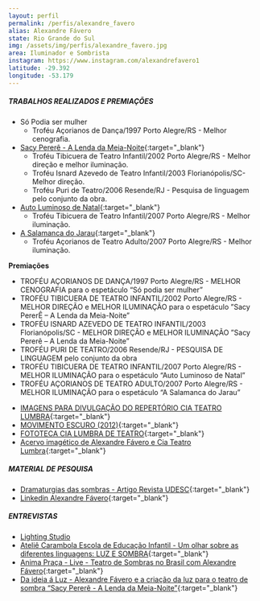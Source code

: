 ```yaml
---
layout: perfil
permalink: /perfis/alexandre_favero
alias: Alexandre Fávero
state: Rio Grande do Sul
img: /assets/img/perfis/alexandre_favero.jpg
area: Iluminador e Sombrista
instagram: https://www.instagram.com/alexandrefavero1
latitude: -29.392
longitude: -53.179
---
```


##### **TRABALHOS REALIZADOS E PREMIAÇÕES**

* Só Podia ser mulher
  - Troféu Açorianos de Dança/1997 Porto Alegre/RS - Melhor cenografia.
* [Sacy Pererê - A Lenda da Meia-Noite](http://www.clubedasombra.com.br/sacy/index.html){:target="_blank"}
  - Troféu Tibicuera de Teatro Infantil/2002 Porto Alegre/RS - Melhor direção e melhor iluminação.
  - Troféu Isnard Azevedo de Teatro Infantil/2003 Florianópolis/SC- Melhor direção.
  - Troféu Puri de Teatro/2006 Resende/RJ - Pesquisa de linguagem pelo conjunto da obra.
* [Auto Luminoso de Natal](http://www.clubedasombra.com.br/auto_luminoso/index.htm){:target="_blank"}
  - Troféu Tibicuera de Teatro Infantil/2007 Porto Alegre/RS - Melhor iluminação.
* [A Salamanca do Jarau](http://www.clubedasombra.com.br/salamanca/index.htm){:target="_blank"}
  - Troféu Açorianos de Teatro Adulto/2007 Porto Alegre/RS - Melhor iluminação.

**Premiações**

- TROFÉU AÇORIANOS DE DANÇA/1997 Porto Alegre/RS - MELHOR CENOGRAFIA para o espetáculo “Só podia ser mulher”
- TROFÉU TIBICUERA DE TEATRO INFANTIL/2002 Porto Alegre/RS - MELHOR DIREÇÃO e MELHOR ILUMINAÇÃO para o espetáculo ”Sacy PererÊ – A Lenda da Meia-Noite”
- TROFÉU ISNARD AZEVEDO DE TEATRO INFANTIL/2003 Florianópolis/SC - MELHOR DIREÇÃO e MELHOR ILUMINAÇÃO ”Sacy Pererê – A Lenda da Meia-Noite”
- TROFÉU PURI DE TEATRO/2006 Resende/RJ - PESQUISA DE LINGUAGEM pelo conjunto da obra
- TROFÉU TIBICUERA DE TEATRO INFANTIL/2007 Porto Alegre/RS - MELHOR ILUMINAÇÃO para o espetáculo “Auto Luminoso de Natal”
- TROFÉU AÇORIANOS DE TEATRO ADULTO/2007 Porto Alegre/RS - MELHOR ILUMINAÇÃO para o espetáculo “A Salamanca do Jarau”

* [IMAGENS PARA DIVULGAÇÃO DO REPERTÓRIO CIA TEATRO LUMBRA](http://www.clubedasombra.com.br/difusao.php){:target="_blank"}
* [MOVIMENTO ESCURO (2012)](http://www.clubedasombra.com.br/movimentoescuro/index.htm){:target="_blank"}
* [FOTOTECA CIA LUMBRA DE TEATRO](http://www.clubedasombra.com.br/imagens.php){:target="_blank"}
* [Acervo imagético de Alexandre Fávero e Cia Teatro Lumbra](https://www.facebook.com/media/set/?set=a.1613408619964&type=3){:target="_blank"}

##### **MATERIAL DE PESQUISA**

- [Dramaturgias das sombras - Artigo Revista UDESC](https://www.revistas.udesc.br/index.php/moin/article/download/1059652595034701092012146/7948/40637){:target="_blank"}
- [Linkedin Alexandre Fávero](https://www.linkedin.com/in/alexandre-f%C3%A1vero-0a98427a/?originalSubdomain=br){:target="_blank"}

##### **ENTREVISTAS**

- [Lighting Studio](https://www.youtube.com/watch?v=gRZI1dSMevs)
- [Ateliê Carambola Escola de Educação Infantil - Um olhar sobre as diferentes linguagens: LUZ E SOMBRA](https://www.youtube.com/watch?v=5wDwD0LVx4o){:target="_blank"}
- [Anima Praça - Live - Teatro de Sombras no Brasil com Alexandre Fávero](https://www.youtube.com/watch?v=JsmgjXEuOjQ){:target="_blank"}
- [Da ideia á Luz - Alexandre Fávero e a criação da luz para o teatro de sombra “Sacy Pererê - A Lenda da Meia-Noite”](https://www.youtube.com/watch?v=aQ_iIlIbtEQ){:target="_blank"}
